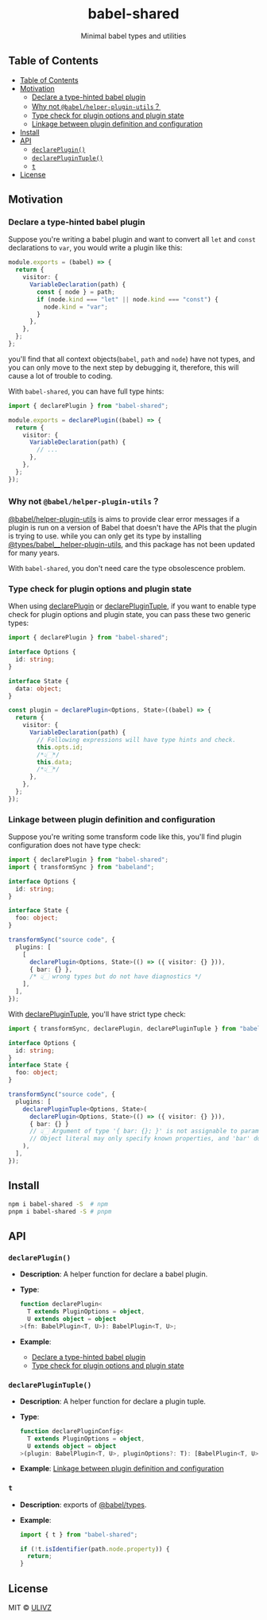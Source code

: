 <h1 align="center">babel-shared</h1>

<p align="center">
  Minimal babel types and utilities
</p>

<!-- START doctoc generated TOC please keep comment here to allow auto update -->
<!-- DON'T EDIT THIS SECTION, INSTEAD RE-RUN doctoc TO UPDATE -->

## Table of Contents

- [Table of Contents](#table-of-contents)
- [Motivation](#motivation)
  - [Declare a type-hinted babel plugin](#declare-a-type-hinted-babel-plugin)
  - [Why not `@babel/helper-plugin-utils`？](#why-not-babelhelper-plugin-utils)
  - [Type check for plugin options and plugin state](#type-check-for-plugin-options-and-plugin-state)
  - [Linkage between plugin definition and configuration](#linkage-between-plugin-definition-and-configuration)
- [Install](#install)
- [API](#api)
  - [`declarePlugin()`](#declareplugin)
  - [`declarePluginTuple()`](#declareplugintuple)
  - [`t`](#t)
- [License](#license)

<!-- END doctoc generated TOC please keep comment here to allow auto update -->

## Motivation

### Declare a type-hinted babel plugin

Suppose you're writing a babel plugin and want to convert all `let` and `const` declarations to `var`, you would write a plugin like this:

```ts
module.exports = (babel) => {
  return {
    visitor: {
      VariableDeclaration(path) {
        const { node } = path;
        if (node.kind === "let" || node.kind === "const") {
          node.kind = "var";
        }
      },
    },
  };
};
```

you'll find that all context objects(`babel`, `path` and `node`) have not types, and you can only move to the next step by debugging it, therefore, this will cause a lot of trouble to coding.

With `babel-shared`, you can have full type hints:

```ts
import { declarePlugin } from "babel-shared";

module.exports = declarePlugin((babel) => {
  return {
    visitor: {
      VariableDeclaration(path) {
        // ...
      },
    },
  };
});
```

### Why not `@babel/helper-plugin-utils`？

[@babel/helper-plugin-utils](https://babeljs.io/docs/en/babel-helper-plugin-utils) is aims to provide clear error messages if a plugin is run on a version of Babel that doesn't have the APIs that the plugin is trying to use. while you can only get its type by installing [@types/babel\_\_helper-plugin-utils](https://www.npmjs.com/package/@types/babel__helper-plugin-utils), and this package has not been updated for many years.

With `babel-shared`, you don't need care the type obsolescence problem.


### Type check for plugin options and plugin state

When using [declarePlugin](#declareplugin) or [declarePluginTuple](#declareplugintuple), if you want to enable type check for plugin options and plugin state, you can pass these two generic types:

```ts
import { declarePlugin } from "babel-shared";

interface Options {
  id: string;
}

interface State {
  data: object;
}

const plugin = declarePlugin<Options, State>((babel) => {
  return {
    visitor: {
      VariableDeclaration(path) {
        // Following expressions will have type hints and check.
        this.opts.id;
        /*👆🏻*/
        this.data;
        /*👆🏻*/
      },
    },
  };
});
```

### Linkage between plugin definition and configuration

Suppose you're writing some transform code like this, you'll find plugin configuration does not have type check:

```ts
import { declarePlugin } from "babel-shared";
import { transformSync } from "babeland";

interface Options {
  id: string;
}

interface State {
  foo: object;
}

transformSync("source code", {
  plugins: [
    [
      declarePlugin<Options, State>(() => ({ visitor: {} })),
      { bar: {} },
      /* 👆🏻 wrong types but do not have diagnostics */
    ],
  ],
});
```

With [declarePluginTuple](#declareplugintuple), you'll have strict type check:

```ts
import { transformSync, declarePlugin, declarePluginTuple } from "babeland";

interface Options {
  id: string;
}
interface State {
  foo: object;
}

transformSync("source code", {
  plugins: [
    declarePluginTuple<Options, State>(
      declarePlugin<Options, State>(() => ({ visitor: {} })),
      { bar: {} }
      // 👆🏻 Argument of type '{ bar: {}; }' is not assignable to parameter of type 'Options'.
      // Object literal may only specify known properties, and 'bar' does not exist in type 'Options'.
    ),
  ],
});
```

## Install

```bash
npm i babel-shared -S  # npm
pnpm i babel-shared -S # pnpm
```

## API

### `declarePlugin()`

- **Description**: A helper function for declare a babel plugin.
- **Type**:

  ```ts
  function declarePlugin<
    T extends PluginOptions = object,
    U extends object = object
  >(fn: BabelPlugin<T, U>): BabelPlugin<T, U>;
  ```

- **Example**:
  - [Declare a type-hinted babel plugin](#declare-a-type-hinted-babel-plugin)
  - [Type check for plugin options and plugin state](#type-check-for-plugin-options-and-plugin-state)

### `declarePluginTuple()`

- **Description**: A helper function for declare a plugin tuple.
- **Type**:

  ```ts
  function declarePluginConfig<
    T extends PluginOptions = object,
    U extends object = object
  >(plugin: BabelPlugin<T, U>, pluginOptions?: T): [BabelPlugin<T, U>, T];
  ```

- **Example**: [Linkage between plugin definition and configuration](#linkage-between-plugin-definition-and-configuration)

### `t`

- **Description**: exports of [@babel/types](https://babeljs.io/docs/en/babel-types).
- **Example**:

  ```ts
  import { t } from "babel-shared";

  if (!t.isIdentifier(path.node.property)) {
    return;
  }
  ```

## License

MIT &copy; [ULIVZ](https://github.com/ulivz)
